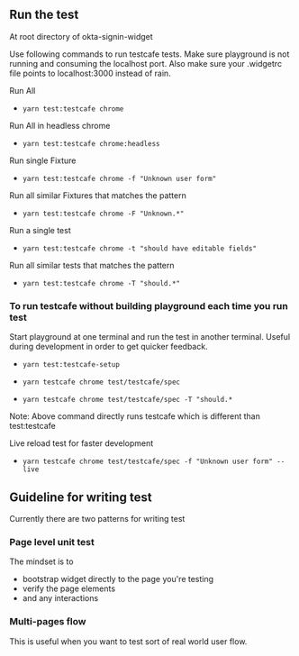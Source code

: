 ## Run the test

At root directory of okta-signin-widget

Use following commands to run testcafe tests. Make sure playground is not running and consuming the localhost port.
Also make sure your .widgetrc file points to localhost:3000 instead of rain.

Run All

- `yarn test:testcafe chrome`

Run All in headless chrome

- `yarn test:testcafe chrome:headless`

Run single Fixture

- `yarn test:testcafe chrome -f "Unknown user form"`

Run all similar Fixtures that matches the pattern

- `yarn test:testcafe chrome -F "Unknown.*"`

Run a single test

- `yarn test:testcafe chrome -t "should have editable fields"`

Run all similar tests that matches the pattern

- `yarn test:testcafe chrome -T "should.*"`

### To run testcafe without building playground each time you run test

Start playground at one terminal and run the test in another terminal.
Useful during development in order to get quicker feedback.

- `yarn test:testcafe-setup`

- `yarn testcafe chrome test/testcafe/spec`
- `yarn testcafe chrome test/testcafe/spec -T "should.*`

Note: Above command directly runs testcafe which is different than test:testcafe

Live reload test for faster development

- `yarn testcafe chrome test/testcafe/spec -f "Unknown user form" --live`

## Guideline for writing test

Currently there are two patterns for writing test

### Page level unit test

The mindset is to
  - bootstrap widget directly to the page you're testing
  - verify the page elements
  - and any interactions

### Multi-pages flow

This is useful when you want to test sort of real world user flow.
